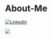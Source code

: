 # About-Me
<a href="www.linkedin.com/in/ivychensmith"><img alt="LinkedIn" src="https://img.shields.io/badge/linkedin%20-%230077B5.svg?&style=for-the-badge&logo=linkedin&logoColor=white"/></a>


<a href="https://github.com/roxiomontes">
  <img align="center" src="https://github-readme-streak-stats.herokuapp.com/?user=IvySmith-tech&theme=material-palenight" />
</a><br>

